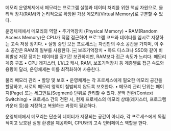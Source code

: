 메모리
운영체제에서 메모리는 프로그램 실행과 데이터 처리를 위한 핵심 자원으로, 물리적 장치(RAM)와 논리적으로 확장된 가상 메모리(Virtual Memory)로 구분할 수 있다.


운영체제에서 메모리의 역할
•	주기억장치 (Physical Memory)
•	RAM(Random Access Memory)은 CPU가 직접 접근하여 프로그램 코드와 데이터를 임시로 저장하는 고속 저장 장치다.
•	실행 중인 모든 프로세스는 자신만의 주소 공간을 가지며, 이 주소 공간은 RAM의 일부를 사용한다.
￼
보조기억장치
•	하드 디스크나 SSD와 같이 비휘발성 저장 장치는 데이터를 장기간 보관하지만, RAM보다 접근 속도가 느리다.
메모리 계층 구조
•	CPU 레지스터, L1/L2 캐시, RAM, 보조기억장치 등 계층별로 접근 속도와 용량이 달라, 운영체제는 이를 최적화하여 사용한다.

물리 메모리 관리
•	할당 및 보호
•	운영체제는 각 프로세스에게 필요한 메모리 공간을 할당하고, 서로의 메모리 영역이 침범되지 않도록 보호한다.
•	메모리 관리 단위는 페이지(Page) 또는 세그먼트(Segment) 단위로 관리할 수 있다.
문맥 전환(Context Switching)
•	프로세스 간의 전환 시, 현재 프로세스의 메모리 상태(레지스터, 프로그램 카운터 등)를 저장하고 복원하는 과정이 필요하다.

운영체제에서 메모리는 단순히 데이터가 저장되는 공간이 아니라, 각 프로세스에게 독립적이고 보호된 실행 환경을 제공하며, CPU와의 고속 인터페이스 역할을 한다. 